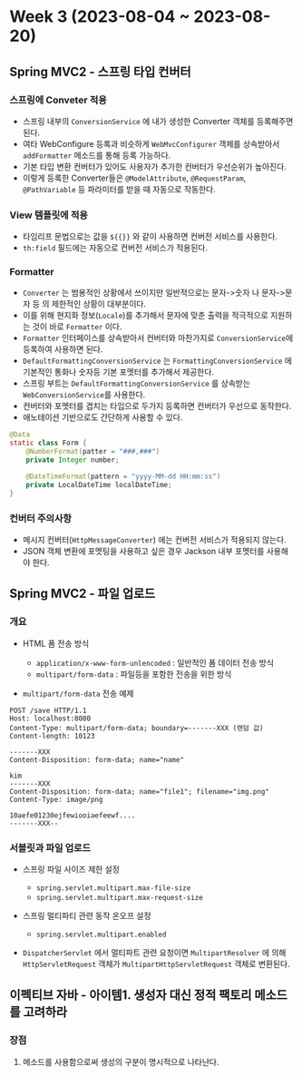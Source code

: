 # Week 3 (2023-08-04 ~ 2023-08-20)

## Spring MVC2 - 스프링 타입 컨버터

### 스프링에 Conveter 적용
- 스프링 내부의 `ConversionService` 에 내가 생성한 Converter 객체를 등록해주면 된다.
- 여타 WebConfigure 등록과 비슷하게 `WebMvcConfigurer` 객체를 상속받아서 `addFormatter` 메소드를 통해 등록 가능하다.
- 기본 타입 변환 컨버터가 있어도 사용자가 추가한 컨버터가 우선순위가 높아진다.
- 이렇게 등록한 Converter들은 `@ModelAttribute`, `@RequestParam`, `@PathVariable` 등 파라미터를 받을 때 자동으로 작동한다.

### View 템플릿에 적용
- 타임리프 문법으로는 값을 `${{}}` 와 같이 사용하면 컨버전 서비스를 사용한다.
- `th:field` 필드에는 자동으로 컨버전 서비스가 적용된다.

### Formatter
- `Converter` 는 범용적인 상황에서 쓰이지만 일반적으로는 문자->숫자 나 문자->문자 등 의 제한적인 상황이 대부분이다.
- 이를 위해 현지화 정보(`Locale`)를 추가해서 문자에 맞춘 출력을 적극적으로 지원하는 것이 바로 `Formatter` 이다.
- `Formatter` 인터페이스를 상속받아서 컨버터와 마찬가지로 `ConversionService`에 등록하여 사용하면 된다.
- `DefaultFormattingConversionService` 는 `FormattingConversionService` 에 기본적인 통화나 숫자등 기본 포멧터를 추가해서 제공한다.
- 스프링 부트는 `DefaultFormattingConversionService` 를 상속받는 `WebConversionService`를 사용한다.
- 컨버터와 포멧터를 겹치는 타입으로 두가지 등록하면 컨버터가 우선으로 동작한다.
- 애노테이션 기반으로도 간단하게 사용할 수 있다.

```java
@Data
static class Form {
    @NumberFormat(patter = "###,###")
    private Integer number;

    @DateTimeFormat(pattern = "yyyy-MM-dd HH:mm:ss")
    private LocalDateTime localDateTime;
}
```

### 컨버터 주의사항
- 메시지 컨버터(`HttpMessageConverter`) 에는 컨버전 서비스가 적용되지 않는다.
- JSON 객체 변환에 포멧팅을 사용하고 싶은 경우 Jackson 내부 포멧터를 사용해야 한다.

## Spring MVC2 - 파일 업로드
### 개요
- HTML 폼 전송 방식
    - `application/x-www-form-unlencoded` : 일반적인 폼 데이터 전송 방식
    - `multipart/form-data` : 파일등을 포함한 전송을 위한 방식

- `multipart/form-data` 전송 예제
```
POST /save HTTP/1.1
Host: localhost:8080
Content-Type: multipart/form-data; boundary=-------XXX (랜덤 값)
Content-length: 10123

-------XXX
Content-Disposition: form-data; name="name"

kim
-------XXX
Content-Disposition: form-data; name="file1"; filename="img.png"
Content-Type: image/png

10aefe01230ejfewiooiaefeewf....
-------XXX--
```

### 서블릿과 파일 업로드
- 스프링 파일 사이즈 제한 설정
    - `spring.servlet.multipart.max-file-size`
    - `spring.servlet.multipart.max-request-size`
- 스프링 멀티파티 관련 동작 온오프 설정
    - `spring.servlet.multipart.enabled`

- `DispatcherServlet` 에서 멀티파트 관련 요청이면 `MultipartResolver` 에 의해 `HttpServletRequest` 객체가 `MultipartHttpServletRequest` 객체로 변환된다.

## 이펙티브 자바 - 아이템1. 생성자 대신 정적 팩토리 메소드를 고려하라

### 장점
1. 메소드를 사용함으로써 생성의 구분이 명시적으로 나타난다.
